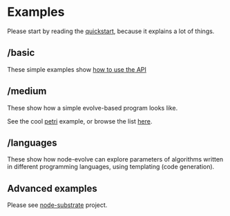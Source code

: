 # Examples

Please start by reading the [quickstart](https://github.com/daizoru/node-evolve/tree/master/examples/quickstart.coffee "quickstart"), because it explains a lot of things.

## /basic

These simple examples show [how to use the API](https://github.com/daizoru/node-evolve/tree/master/examples/basic "how to use the API")

## /medium

These show how a simple evolve-based program looks like. 

See the cool [petri](https://github.com/daizoru/node-evolve/tree/master/examples/medium/petri/ "petri") example, or browse the list [here](https://github.com/daizoru/node-evolve/tree/master/examples/medium "here").

## /languages

These show how node-evolve can explore parameters of algorithms
written in different programming languages, using templating (code generation).

## Advanced examples

Please see [node-substrate](https://github.com/daizoru/node-substrate/tree/master/ "node-substrate") project.